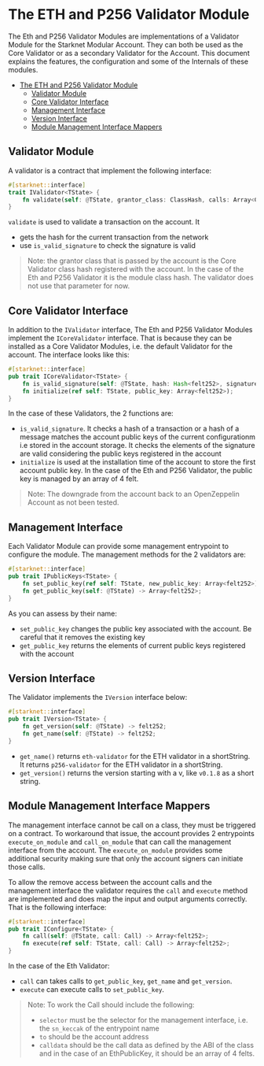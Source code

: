 # The ETH and P256 Validator Module

The Eth and P256 Validator Modules are implementations of a Validator Module for
the Starknet Modular Account. They can both be used as the Core Validator or as
a secondary Validator for the Account. This document explains the features, the
configuration and some of the Internals of these modules.

- [The ETH and P256 Validator Module](#the-eth-and-p256-validator-module)
  - [Validator Module](#validator-module)
  - [Core Validator Interface](#core-validator-interface)
  - [Management Interface](#management-interface)
  - [Version Interface](#version-interface)
  - [Module Management Interface Mappers](#module-management-interface-mappers)

## Validator Module

A validator is a contract that implement the following interface:

```rust
#[starknet::interface]
trait IValidator<TState> {
    fn validate(self: @TState, grantor_class: ClassHash, calls: Array<Call>) -> felt252;
}
```

`validate` is used to validate a transaction on the account. It
  - gets the hash for the current transaction from the network
  - use `is_valid_signature` to check the signature is valid

> Note: the grantor class that is passed by the account is the Core Validator
> class hash registered with the account. In the case of the Eth and P256
> Validator it is the module class hash. The validator does not use that
> parameter for now.

## Core Validator Interface

In addition to the `IValidator` interface, The Eth and P256 Validator Modules
implement the `ICoreValidator` interface. That is because they can be installed
as a Core Validator Modules, i.e. the default Validator for the account.
The interface looks like this:

```rust
#[starknet::interface]
pub trait ICoreValidator<TState> {
    fn is_valid_signature(self: @TState, hash: Hash<felt252>, signature: Array<felt252>) -> felt252;
    fn initialize(ref self: TState, public_key: Array<felt252>);
}
```

In the case of these Validators, the 2 functions are:

- `is_valid_signature`. It checks a hash of a transaction or a hash of a message
  matches the account public keys of the current configurationm i.e stored in
  the account storage. It checks the elements of the signature are valid
  considering the public keys registered in the account
- `initialize` is used at the installation time of the account to store the
  first account public key. In the case of the Eth and P256 Validator, the
  public key is managed by an array of 4 felt.

> Note: The downgrade from the account back to an OpenZeppelin Account as not
> been tested.

## Management Interface

Each Validator Module can provide some management entrypoint to configure the
module. The management methods for the 2 validators are:

```rust
#[starknet::interface]
pub trait IPublicKeys<TState> {
    fn set_public_key(ref self: TState, new_public_key: Array<felt252>);
    fn get_public_key(self: @TState) -> Array<felt252>;
}
```

As you can assess by their name:

- `set_public_key` changes the public key associated with the account. Be
  careful that it removes the existing key
- `get_public_key` returns the elements of current public keys registered with
  the account

## Version Interface

The Validator implements the `IVersion` interface below:

```rust
#[starknet::interface]
pub trait IVersion<TState> {
    fn get_version(self: @TState) -> felt252;
    fn get_name(self: @TState) -> felt252;
}
```

- `get_name()` returns `eth-validator` for the ETH validator in a shortString.
  It returns `p256-validator` for the ETH validator in a shortString.
- `get_version()` returns the version starting with a v, like `v0.1.8` as a 
  short string. 

## Module Management Interface Mappers

The management interface cannot be call on a class, they must be triggered on
a contract. To workaround that issue, the account provides 2 entrypoints
`execute_on_module` and `call_on_module` that can call the management
interface from the account. The `execute_on_module` provides some additional
security making sure that only the account signers can initiate those calls.

To allow the remove access between the account calls and the management
interface the validator requires the `call` and `execute` method are implemented
and does map the input and output arguments correctly. That is the following
interface:

```rust
#[starknet::interface]
pub trait IConfigure<TState> {
    fn call(self: @TState, call: Call) -> Array<felt252>;
    fn execute(ref self: TState, call: Call) -> Array<felt252>;
}
```

In the case of the Eth Validator:

- `call` can takes calls to `get_public_key`, `get_name` and `get_version`.
- `execute` can execute calls to `set_public_key`.

> Note: To work the Call should include the following:
> - `selector` must be the selector for the management interface, i.e. the
>   `sn_keccak` of the entrypoint name
> - `to` should be the account address
> - `calldata` should be the call data as defined by the ABI of the class and
  in the case of an EthPublicKey, it should be an array of 4 felts.
